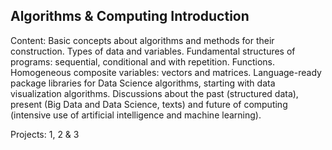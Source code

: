 ## Algorithms & Computing Introduction

<div align="justified">
  
Content:
Basic concepts about algorithms and methods for their construction. Types of data and variables. Fundamental structures of programs: sequential, conditional and with repetition. Functions. Homogeneous composite variables: vectors and matrices. Language-ready package libraries for Data Science algorithms, starting with data visualization algorithms. Discussions about the past (structured data), present (Big Data and Data Science, texts) and future of computing (intensive use of artificial intelligence and machine learning).

Projects: 1, 2 & 3

